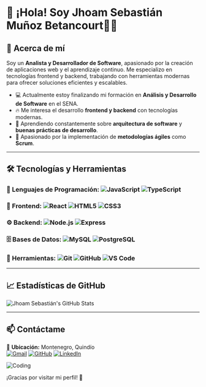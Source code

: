 # 👋 ¡Hola! Soy Jhoam Sebastián Muñoz Betancourt👨‍💻  

## 🚀 Acerca de mí  
Soy un **Analista y Desarrollador de Software**, apasionado por la creación de aplicaciones web y el aprendizaje continuo. Me especializo en tecnologías frontend y backend, trabajando con herramientas modernas para ofrecer soluciones eficientes y escalables.  

- 💻 Actualmente estoy finalizando mi formación en **Análisis y Desarrollo de Software** en el SENA.  
- 🔥 Me interesa el desarrollo **frontend y backend** con tecnologías modernas.  
- 🌱 Aprendiendo constantemente sobre **arquitectura de software** y **buenas prácticas de desarrollo**.  
- 📌 Apasionado por la implementación de **metodologías ágiles** como **Scrum**.  

---

## 🛠️ Tecnologías y Herramientas  

### 🚀 Lenguajes de Programación:  ![JavaScript](https://img.shields.io/badge/-JavaScript-F7DF1E?style=flat&logo=javascript&logoColor=black)     ![TypeScript](https://img.shields.io/badge/-TypeScript-3178C6?style=flat&logo=typescript&logoColor=white)   

### 🎨 Frontend:   ![React](https://img.shields.io/badge/-React-61DAFB?style=flat&logo=react&logoColor=white)     ![HTML5](https://img.shields.io/badge/-HTML5-E34F26?style=flat&logo=html5&logoColor=white)    ![CSS3](https://img.shields.io/badge/-CSS3-1572B6?style=flat&logo=css3&logoColor=white)  

### ⚙ Backend:     ![Node.js](https://img.shields.io/badge/-Node.js-339933?style=flat&logo=node.js&logoColor=white)     ![Express](https://img.shields.io/badge/-Express-000000?style=flat&logo=express&logoColor=white)  

### 🗄 Bases de Datos:   ![MySQL](https://img.shields.io/badge/-MySQL-4479A1?style=flat&logo=mysql&logoColor=white)     ![PostgreSQL](https://img.shields.io/badge/-PostgreSQL-4169E1?style=flat&logo=postgresql&logoColor=white)  


### 🔧 Herramientas:     ![Git](https://img.shields.io/badge/-Git-F05032?style=flat&logo=git&logoColor=white)     ![GitHub](https://img.shields.io/badge/-GitHub-181717?style=flat&logo=github&logoColor=white)  ![VS Code](https://img.shields.io/badge/-VS_Code-007ACC?style=flat&logo=visual-studio-code&logoColor=white)  

---

## 📈 Estadísticas de GitHub  
![Jhoam Sebastián's GitHub Stats](https://github-readme-stats.vercel.app/api?username=JhoamSebastianMunoz&show_icons=true&theme=radical)  

---

## 📫 Contáctame  
📍 **Ubicación:** Montenegro, Quindío  
[![Gmail](https://img.shields.io/badge/Gmail-D14836?style=flat&logo=gmail&logoColor=white)](mailto:jhoamsebastian68@gmail.com)    [![GitHub](https://img.shields.io/badge/GitHub-181717?style=flat&logo=github&logoColor=white)](https://github.com/JhoamSebastianMunoz)    [![LinkedIn](https://img.shields.io/badge/LinkedIn-0077B5?style=flat&logo=linkedin&logoColor=white)](https://www.linkedin.com/in/jhoamsebastian)

   ![Coding](https://media.giphy.com/media/13HgwGsXF0aiGY/giphy.gif)

¡Gracias por visitar mi perfil! 🚀  
